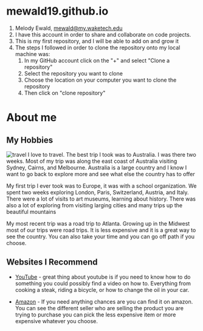 # mewald19.github.io
1. Melody Ewald, mewald@my.waketech.edu
2. I have this account in order to share and collaborate on code projects.
3. This is my first repository, and I will be able to add on and grow it
4.  The steps I followed in order to clone the repository onto my local machine was:
	1. In my GitHub account click on the "+" and select "Clone a repository"
	2. Select the repository you want to clone
	3. Choose the location on your computer you want to clone the repository
	4. Then click on "clone repository"


# About me
## My Hobbies
![travel](https://media.istockphoto.com/id/1354385636/photo/unrecognizable-man-with-bag-and-suitcase-walking-in-airport-rear-view.jpg?s=1024x1024&w=is&k=20&c=C2K4mgsz8sD6fCkhPz0FBog_FY1nvL6rUoAq0e7YeRU=)
I love to travel.  The best trip I took was to Australia.  I was there two weeks.  Most of my trip was along the east coast of Australia visiting Sydney, Cairns, and Melbourne.  Australia is a large country and I know I want to go back to explore more and see what else the country has to offer

My first trip I ever took was to Europe, it was with a school organization.  We spent two weeks exploring London, Paris, Switzerland, Austria, and Italy.  There were a lot of visits to art museums, learning about history.  There was also a lot of exploring from visiting larging cities and many trips up the beautiful mountains

My most recent trip was a road trip to Atlanta.  Growing up in the Midwest most of our trips were road trips.  It is less expensive and it is a great way to see the country.  You can also take your time and you can go off path if you choose.

## Websites I Recommend
* [YouTube](https://www.youtube.com) - great thing about youtube is if you need to know how to do something you could possibly find a video on how to.  Everything from cooking a steak, riding a bicycle, or how to change the oil in your car.

* [Amazon](https://www.amazon.com) - If you need anything chances are you can find it on amazon.  You can see the different seller who are selling the product you are trying to purchase you can pick the less expensive item or more expensive whatever you choose.